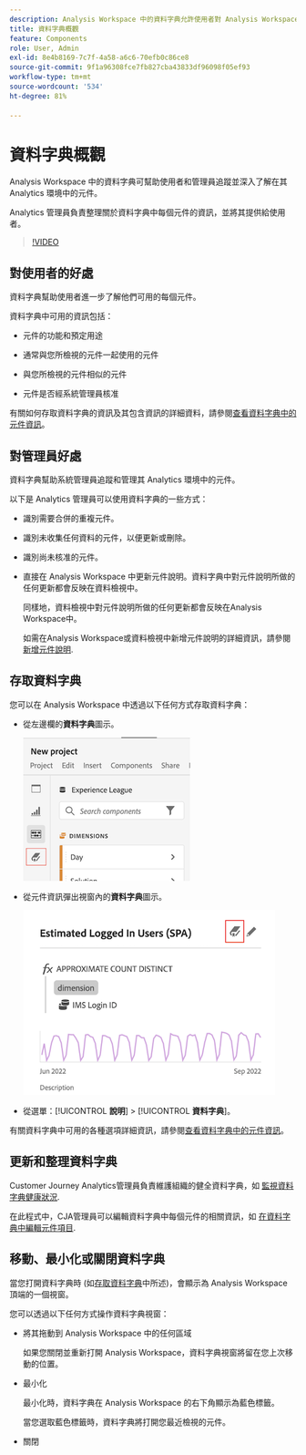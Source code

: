 ```yaml
---
description: Analysis Workspace 中的資料字典允許使用者對 Analysis Workspace 中的各種元件建立目錄和追蹤，包括其預定用途、已核准的元件、重複的元件等等。
title: 資料字典概觀
feature: Components
role: User, Admin
exl-id: 8e4b8169-7c7f-4a58-a6c6-70efb0c86ce8
source-git-commit: 9f1a96308fce7fb827cba43833df96098f05ef93
workflow-type: tm+mt
source-wordcount: '534'
ht-degree: 81%

---
```


# 資料字典概觀

Analysis Workspace 中的資料字典可幫助使用者和管理員追蹤並深入了解在其 Analytics 環境中的元件。

Analytics 管理員負責整理關於資料字典中每個元件的資訊，並將其提供給使用者。

>[!VIDEO](https://video.tv.adobe.com/v/3418028/?quality=12&learn=on)

## 對使用者的好處

資料字典幫助使用者進一步了解他們可用的每個元件。

資料字典中可用的資訊包括：

* 元件的功能和預定用途

* 通常與您所檢視的元件一起使用的元件

* 與您所檢視的元件相似的元件

* 元件是否經系統管理員核准

有關如何存取資料字典的資訊及其包含資訊的詳細資料，請參閱[查看資料字典中的元件資訊](/help/components/data-dictionary/view-data-dictionary.md)。

## 對管理員好處

資料字典幫助系統管理員追蹤和管理其 Analytics 環境中的元件。

以下是 Analytics 管理員可以使用資料字典的一些方式：

* 識別需要合併的重複元件。

* 識別未收集任何資料的元件，以便更新或刪除。

* 識別尚未核准的元件。

* 直接在 Analysis Workspace 中更新元件說明。資料字典中對元件說明所做的任何更新都會反映在資料檢視中。

   同樣地，資料檢視中對元件說明所做的任何更新都會反映在Analysis Workspace中。

   如需在Analysis Workspace或資料檢視中新增元件說明的詳細資訊，請參閱 [新增元件說明](/help/components/add-component-descriptions.md).

## 存取資料字典

您可以在 Analysis Workspace 中透過以下任何方式存取資料字典：

* 從左邊欄的&#x200B;**資料字典**&#x200B;圖示。

   ![左邊欄的資料字典圖示](assets/data-dictionary-access-icon.png)

* 從元件資訊彈出視窗內的&#x200B;**資料字典**&#x200B;圖示。

   ![資訊彈出視窗中的資料字典圖示](assets/data-dictionary-access-infopopover.png)
   <!--update screenshot; this was taken from a mock-->

* 從選單：[!UICONTROL **說明**] > [!UICONTROL **資料字典**]。

有關資料字典中可用的各種選項詳細資訊，請參閱[查看資料字典中的元件資訊](/help/components/data-dictionary/view-data-dictionary.md)。

## 更新和整理資料字典

Customer Journey Analytics管理員負責維護組織的健全資料字典，如 [監視資料字典健康狀況](/help/components/data-dictionary/monitor-data-dictionary-health.md).

在此程式中，CJA管理員可以編輯資料字典中每個元件的相關資訊，如 [在資料字典中編輯元件項目](/help/components/data-dictionary/edit-entries-data-dictionary.md).

## 移動、最小化或關閉資料字典

當您打開資料字典時 (如[存取資料字典](#access-the-data-dictionary)中所述)，會顯示為 Analysis Workspace 頂端的一個視窗。

您可以透過以下任何方式操作資料字典視窗：

* 將其拖動到 Analysis Workspace 中的任何區域

   如果您關閉並重新打開 Analysis Workspace，資料字典視窗將留在您上次移動的位置。<!--True?-->

* 最小化

   最小化時，資料字典在 Analysis Workspace 的右下角顯示為藍色標籤。

   當您選取藍色標籤時，資料字典將打開您最近檢視的元件。

* 關閉
